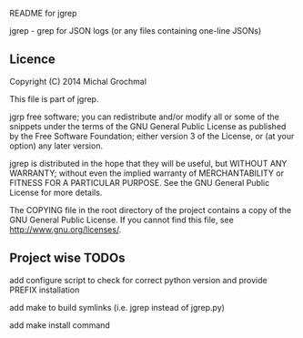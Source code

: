 README for jgrep

jgrep - grep for JSON logs (or any files containing one-line JSONs)

Licence
-------

Copyright (C) 2014 Michal Grochmal

This file is part of jgrep.

jgrp free software; you can redistribute and/or modify all or some of the
snippets under the terms of the GNU General Public License as published by the
Free Software Foundation; either version 3 of the License, or (at your option)
any later version.

jgrep is distributed in the hope that they will be useful, but WITHOUT ANY
WARRANTY; without even the implied warranty of MERCHANTABILITY or FITNESS FOR A
PARTICULAR PURPOSE. See the GNU General Public License for more details.

The COPYING file in the root directory of the project contains a copy of the
GNU General Public License. If you cannot find this file, see
<http://www.gnu.org/licenses/>.

Project wise TODOs
------------------

add configure script to check for correct python version
and provide PREFIX installation

add make to build symlinks (i.e. jgrep instead of jgrep.py)

add make install command


